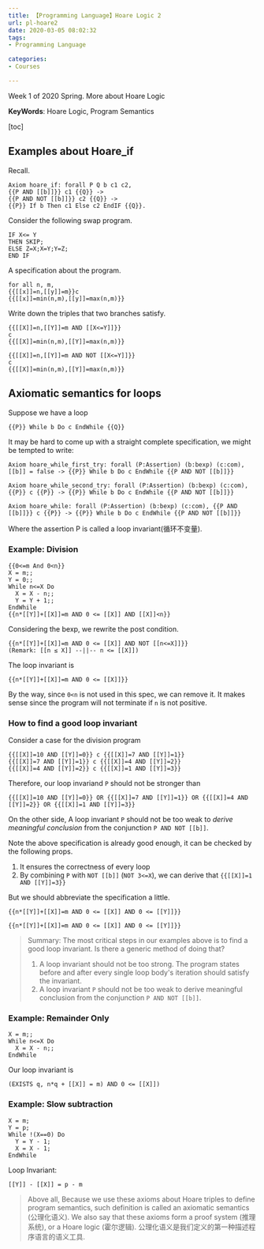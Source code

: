 ```yaml
---
title: 【Programming Language】Hoare Logic 2
url: pl-hoare2
date: 2020-03-05 08:02:32
tags: 
- Programming Language 

categories: 
- Courses

---
```


Week 1 of 2020 Spring. More about Hoare Logic

**KeyWords**: Hoare Logic, Program Semantics

<!--more-->

[toc]

## Examples about Hoare_if

Recall.

```
Axiom hoare_if: forall P Q b c1 c2,
{{P AND [[b]]}} c1 {{Q}} ->
{{P AND NOT [[b]]}} c2 {{Q}} ->
{{P}} If b Then c1 Else c2 EndIF {{Q}}.
```

Consider the following swap program.

```
IF X<= Y
THEN SKIP;
ELSE Z=X;X=Y;Y=Z;
END IF
```

A specification about the program.

```
for all n, m, 
{{[[x]]=n,[[y]]=m}}c
{{[[x]]=min(n,m),[[y]]=max(n,m)}}
```

Write down the triples that two branches satisfy.

```
{{[[X]]=n,[[Y]]=m AND [[X<=Y]]}}
c
{{[[X]]=min(n,m),[[Y]]=max(n,m)}}
```

```
{{[[X]]=n,[[Y]]=m AND NOT [[X<=Y]]}}
c
{{[[X]]=min(n,m),[[Y]]=max(n,m)}}
```

## Axiomatic semantics for loops

Suppose we have a loop
```
{{P}} While b Do c EndWhile {{Q}}
```

It may be hard to come up with a straight complete specification, we might be tempted to write:

```
Axiom hoare_while_first_try: forall (P:Assertion) (b:bexp) (c:com), [[b]] = false -> {{P}} While b Do c EndWhile {{P AND NOT [[b]]}}
```

```
Axiom hoare_while_second_try: forall (P:Assertion) (b:bexp) (c:com), {{P}} c {{P}} -> {{P}} While b Do c EndWhile {{P AND NOT [[b]]}}
```

```
Axiom hoare_while: forall (P:Assertion) (b:bexp) (c:com), {{P AND [[b]]}} c {{P}} -> {{P}} While b Do c EndWhile {{P AND NOT [[b]]}}
```

Where the assertion P is called a loop invariant(循环不变量).

<!--
### Example: Reduce to Zero.

```
{{}}
While !(X==0) Do
X = X - 1
EndWhile
```
-->

### Example: Division
```
{{0<=m And 0<n}}
X = m;;
Y = 0;;
While n<=X Do
  X = X - n;;
  Y = Y + 1;;
EndWhile
{{n*[[Y]]+[[X]]=m AND 0 <= [[X]] AND [[X]]<n}}
```

Considering the bexp, we rewrite the post condition.
```
{{n*[[Y]]+[[X]]=m AND 0 <= [[X]] AND NOT [[n<=X]]}}
(Remark: [[n ≤ X]] --||-- n <= [[X]])
```

The loop invariant is
```
{{n*[[Y]]+[[X]]=m AND 0 <= [[X]]}}
```

By the way, since `0<n` is not used in this spec, we can remove it. It makes sense since the program will not terminate if `n` is not positive.

### How to find a good loop invariant

Consider a case for the division program
```
{{[[X]]=10 AND [[Y]]=0}} c {{[[X]]=7 AND [[Y]]=1}}
{{[[X]]=7 AND [[Y]]=1}} c {{[[X]]=4 AND [[Y]]=2}}
{{[[X]]=4 AND [[Y]]=2}} c {{[[X]]=1 AND [[Y]]=3}}
```

Therefore, our loop invariand `P` should not be stronger than
```
{{[[X]]=10 AND [[Y]]=0}} OR {{[[X]]=7 AND [[Y]]=1}} OR {{[[X]]=4 AND [[Y]]=2}} OR {{[[X]]=1 AND [[Y]]=3}}
```

On the other side,  A loop invariant `P` should not be too weak to _derive meaningful conclusion_ from the conjunction `P AND NOT [[b]]`.

Note the above specification is already good enough, it can be checked by the following props.
1. It ensures the correctness of every loop
2. By combining `P` with `NOT [[b]]` (`NOT 3<=X`), we can derive that `{{[[X]]=1 AND [[Y]]=3}}`

But we should abbreviate the specification a little.

```
{{n*[[Y]]+[[X]]=m AND 0 <= [[X]] AND 0 <= [[Y]]}}
```

```
{{n*[[Y]]+[[X]]=m AND 0 <= [[X]] AND 0 <= [[Y]]}}
```

> Summary: The most critical steps in our examples above is to find a good loop invariant. Is there a generic method of doing that?
> 1. A loop invariant should not be too strong. The program states before and after every single loop body's iteration should satisfy the invariant.
> 2. A loop invariant `P` should not be too weak to derive meaningful conclusion from the conjunction `P AND NOT [[b]]`.


### Example: Remainder Only
```
X = m;;
While n<=X Do
  X = X - n;;
EndWhile
```
Our loop invariant is
```
(EXISTS q, n*q + [[X]] = m) AND 0 <= [[X]])
```

### Example: Slow subtraction
```
X = m;
Y = p;
While !(X==0) Do
  Y = Y - 1;
  X = X - 1;
EndWhile
```
Loop Invariant:
```
[[Y]] - [[X]] = p - m
```

> Above all, Because we use these axioms about Hoare triples to define program semantics, such definition is called an axiomatic semantics (公理化语义). We also say that these axioms form a proof system (推理系统), or a Hoare logic (霍尔逻辑).
> 公理化语义是我们定义的第一种描述程序语言的语义工具.

